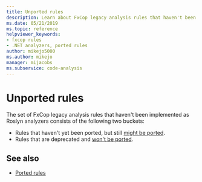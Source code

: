 ```yaml
---
title: Unported rules
description: Learn about FxCop legacy analysis rules that haven't been implemented as Roslyn analyzers.
ms.date: 05/21/2019
ms.topic: reference
helpviewer_keywords:
- fxcop rules
- .NET analyzers, ported rules
author: mikejo5000
ms.author: mikejo
manager: mijacobs
ms.subservice: code-analysis
---
```


# Unported rules

The set of FxCop legacy analysis rules that haven't been implemented as Roslyn analyzers consists of the following two buckets:
- Rules that haven't yet been ported, but still [might be ported](fxcop-unported-rules-may-get-ported.md).
- Rules that are deprecated and [won't be ported](fxcop-unported-deprecated-rules.md).

## See also

- [Ported rules](fxcop-rule-port-status.md)
